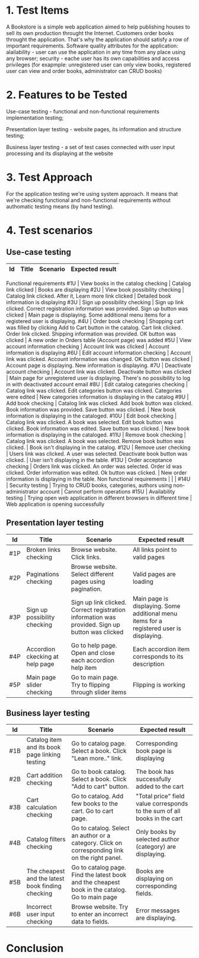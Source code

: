 # 1. Test Items
A Bookstore is a simple web application aimed to help publishing houses to sell its own production throught the Internet. Customers order books throught the application. That's why the application should satisfy a row of important requirements. Software quality attributes for the application: alailability - user can use the application in any time from any place using any browser; security - eache user has its own capabilities and access privileges (for exapmple: unregistered user can only view books, registered user can view and order books, administrator can CRUD books)


# 2. Features to be Tested
Use-case testing - functional and non-functional requirements implementation testing;

Presentation layer testing - website pages, its information and structure testing;

Business layer testing - a set of test cases connected with user input processing and its displaying at the website
# 3. Test Approach
For the application testing we're using system approach. It means that we're checking functional and non-functional requirements without authomatic testing means (by hand testing).
# 4. Test scenarios

## Use-case testing

Id  | Title | Scenario | Expected result
--|--|--|--
Functional requirements
#1U | View books in the catalog checking | Catalog link clicked | Books are displaying
#2U | View book possibility checking | Catalog link clicked. After it, Learn more link clicked | Detailed book information is displaying
#3U | Sign up possibility checking | Sign up link clicked. Correct registration information was provided. Sign up button was clicked | Main page is displaying. Some additional menu items for a registered user is displaying.
#4U | Order book checking | Shopping cart was filled by clicking Add to Cart button in the catalog. Cart link clicked. Order link clicked. Shipping information was provided. OK button was clicked | A new order in Orders table (Account page) was added
#5U | View account information checking | Account link was clicked | Account information is displaying
#6U | Edit account information checking | Account link was clicked. Account information was changed. OK button was clicked | Account page is displaying. New information is displaying.
#7U | Deactivate account checking | Account link was clicked. Deactivate button was clicked | Main page for unregistered user is displaying. There's no possibility to log in with deactivated account email
#8U | Edit catalog categories checking | Catalog link was clicked. Edit categories button was clicked. Categories were edited | New categories information is displaying in the catalog
#9U | Add book checking | Catalog link was clicked. Add book button was clicked. Book information was provided. Save button was clicked. | New book information is displaying in the cataloged.
#10U | Edit book checking | Catalog link was clicked. A book was selected. Edit book button was clicked. Book information was edited. Save button was clicked. | New book information is displaying in the cataloged.
#11U | Remove book checking | Catalog link was clicked. A book was selected. Remove book button was clicked. | Book isn't displaying in the catalog.
#12U | Remove user checking | Users link was clicked. A user was selected. Deactivate book button was clicked. | User isn't displaying in the table.
#13U | Order acceptance checking | Orders link was clicked. An order was selected. Order id was clicked. Order information was edited. Ok button was clicked. | New order information is displaying in the table.
Non functional requirements | | | 
#14U | Security testing | Trying to CRUD books, categories, authors using non-administrator account | Cannot perform operations
#15U | Availability testing | Trying open web application in different browsers in different time | Web application is opening successfully


## Presentation layer testing

Id  | Title | Scenario | Expected result
--|--|--|--
#1P | Broken links checking | Browse website. Click links. | All links point to valid pages
#2P | Paginations checking | Browse website. Select different pages using pagination. | Valid pages are loading
#3P | Sign up possibility checking | Sign up link clicked. Correct registration information was provided. Sign up button was clicked | Main page is displaying. Some additional menu items for a registered user is displaying.
#4P | Accordion ckecking at help page | Go to help page. Open and close each accordion help item | Each accordion item corresponds to its description
#5P | Main page slider checking | Go to main page. Try to flipping through slider items | Flipping is working

## Business layer testing

Id  | Title | Scenario | Expected result
--|--|--|--
#1B | Catalog item and its book page linking testing | Go to catalog page. Select a book. Click "Lean more.." link. | Corresponding book page is displaying
#2B | Cart addition checking | Go to book catalog. Select a book. Click "Add to cart" button. | The book has successfully added to the cart
#3B | Cart calculation checking | Go to catalog. Add few books to the cart. Go to cart page. | "Total price" field value corresponds to the sum of all books in the cart
#4B | Catalog filters checking | Go to catalog. Select an author or a category. Click on corresponding link on the right panel. | Only books by selected author (category) are displaying.
#5B | The cheapest and the latest book finding checking | Go to catalog page. Find the latest book and the cheapest book in the catalog. Go to main page | Books are displaying on corresponding fields.
#6B | Incorrect user input checking | Browse website. Try to enter an incorrect data to fields. | Error messages are displaying.


# Conclusion

